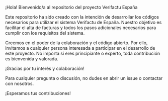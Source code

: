 ¡Hola! Bienvenido/a al repositorio del proyecto Verifactu España

Este repositorio ha sido creado con la intención de desarrollar los códigos necesarios para utilizar el sistema Verifactu de España. Nuestro objetivo es facilitar el alta de facturas y todos los pasos adicionales necesarios para cumplir con los requisitos del sistema.

Creemos en el poder de la colaboración y el código abierto. Por ello, invitamos a cualquier persona interesada a participar en el desarrollo de este proyecto. No importa si eres principiante o experto, toda contribución es bienvenida y valorada.

¡Gracias por tu interés y colaboración!

Para cualquier pregunta o discusión, no dudes en abrir un issue o contactar con nosotros.

¡Esperamos tus contribuciones!
